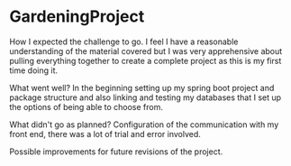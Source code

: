 # GardeningProject

How I expected the challenge to go.
I feel I have a reasonable understanding of the material covered but I was very apprehensive about pulling everything together to create a complete project as this is my first time doing it.

What went well?
In the beginning setting up my spring boot project and package structure and also linking and testing my databases that I set up the options of being able to choose from.

What didn't go as planned?
Configuration of the communication with my front end, there was a lot of trial and error involved.

Possible improvements for future revisions of the project.
